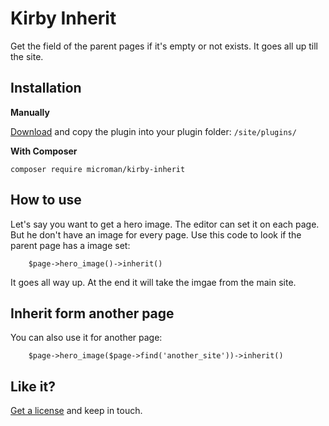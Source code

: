 # Kirby Inherit

Get the field of the parent pages if it's empty or not exists. It goes all up till the site.

## Installation

**Manually**

[Download](https://github.com/youngcut/kirby-inherit/archive/refs/heads/main.zip) and copy the plugin into your plugin folder: `/site/plugins/`

**With Composer**

`composer require microman/kirby-inherit`

## How to use

Let's say you want to get a hero image. The editor can set it on each page. But he don't have an image for every page. Use this code to look if the parent page has a image set:

```
    $page->hero_image()->inherit()
```

It goes all way up. At the end it will take the imgae from the main site.

## Inherit form another page

You can also use it for another page:

```
    $page->hero_image($page->find('another_site'))->inherit()
```

## Like it?

[Get a license](https://license.microman.ch/?product=811709) and keep in touch.